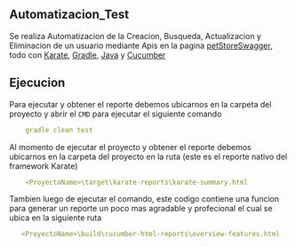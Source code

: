 ## Automatizacion_Test

Se realiza Automatizacion de la Creacion, Busqueda, Actualizacion y Eliminacion de un usuario mediante  Apis en la pagina [petStoreSwagger](https://petstore.swagger.io/), todo con [Karate](https://github.com/karatelabs/karate), [Gradle](https://gradle.org/), [Java](https://www.java.com/es/) y  [Cucumber](https://cucumber.io/)


## Ejecucion

Para ejecutar y obtener el reporte debemos ubicarnos en la carpeta del proyecto y abrir el `CMD` para ejecutar el siguiente comando

```yml
    gradle clean test 
```

Al momento de ejecutar el proyecto y obtener el reporte debemos ubicarnos en la carpeta del proyecto en la ruta (este es el reporte nativo del framework Karate)
```yml
    <ProyectoName>\target\karate-reports\karate-summary.html
```

Tambien luego de ejecutar el comando, este codigo contiene  una funcion para generar un reporte un poco mas agradable y profecional el cual se ubica en la siguiente ruta 

```yml
   <ProyectoName>\build\cucumber-html-reports\overview-features.html
```


